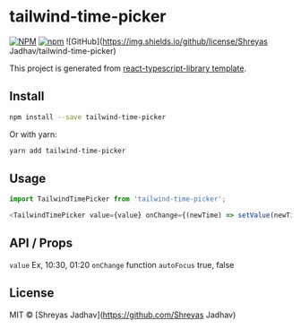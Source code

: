 # tailwind-time-picker

[![NPM](https://img.shields.io/npm/v/tailwind-time-picker.svg)](https://www.npmjs.com/package/tailwind-time-picker)
[![npm](https://img.shields.io/npm/dm/tailwind-time-picker.svg)](https://www.npmjs.com/package/tailwind-time-picker)
![GitHub](https://img.shields.io/github/license/Shreyas Jadhav/tailwind-time-picker)

This project is generated from [react-typescript-library template](https://github.com/alioguzhan/react-typescript-library).

## Install

```bash
npm install --save tailwind-time-picker
```

Or with yarn:

```bash
yarn add tailwind-time-picker
```

## Usage

```js
import TailwindTimePicker from 'tailwind-time-picker';

<TailwindTimePicker value={value} onChange={(newTime) => setValue(newTime)} />;
```

## API / Props

`value` Ex, 10:30, 01:20
`onChange` function
`autoFocus` true, false

## License

MIT © [Shreyas Jadhav](https://github.com/Shreyas Jadhav)
